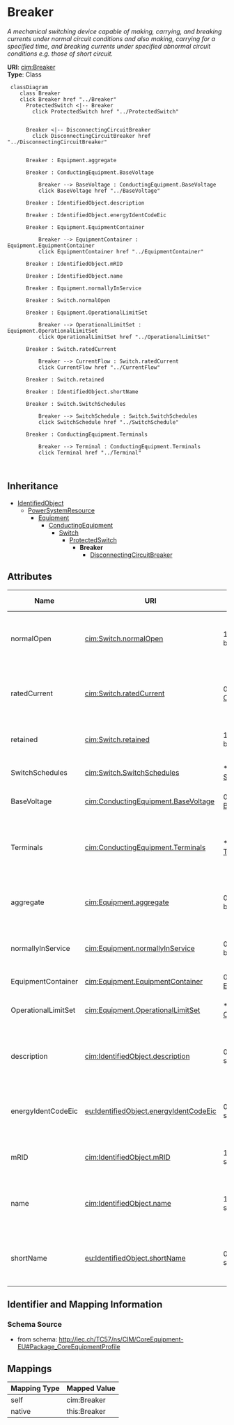 # Breaker


_A mechanical switching device capable of making, carrying, and breaking currents under normal circuit conditions and also making, carrying for a specified time, and breaking currents under specified abnormal circuit conditions e.g.  those of short circuit._





**URI**: [cim:Breaker](http://iec.ch/TC57/CIM100#Breaker)<br />
**Type**: Class




```mermaid
 classDiagram
    class Breaker
    click Breaker href "../Breaker"
      ProtectedSwitch <|-- Breaker
        click ProtectedSwitch href "../ProtectedSwitch"
      

      Breaker <|-- DisconnectingCircuitBreaker
        click DisconnectingCircuitBreaker href "../DisconnectingCircuitBreaker"
      
      
      Breaker : Equipment.aggregate
        
      Breaker : ConductingEquipment.BaseVoltage
        
          Breaker --> BaseVoltage : ConductingEquipment.BaseVoltage
          click BaseVoltage href "../BaseVoltage"
        
      Breaker : IdentifiedObject.description
        
      Breaker : IdentifiedObject.energyIdentCodeEic
        
      Breaker : Equipment.EquipmentContainer
        
          Breaker --> EquipmentContainer : Equipment.EquipmentContainer
          click EquipmentContainer href "../EquipmentContainer"
        
      Breaker : IdentifiedObject.mRID
        
      Breaker : IdentifiedObject.name
        
      Breaker : Equipment.normallyInService
        
      Breaker : Switch.normalOpen
        
      Breaker : Equipment.OperationalLimitSet
        
          Breaker --> OperationalLimitSet : Equipment.OperationalLimitSet
          click OperationalLimitSet href "../OperationalLimitSet"
        
      Breaker : Switch.ratedCurrent
        
          Breaker --> CurrentFlow : Switch.ratedCurrent
          click CurrentFlow href "../CurrentFlow"
        
      Breaker : Switch.retained
        
      Breaker : IdentifiedObject.shortName
        
      Breaker : Switch.SwitchSchedules
        
          Breaker --> SwitchSchedule : Switch.SwitchSchedules
          click SwitchSchedule href "../SwitchSchedule"
        
      Breaker : ConductingEquipment.Terminals
        
          Breaker --> Terminal : ConductingEquipment.Terminals
          click Terminal href "../Terminal"
        
      
```





## Inheritance
* [IdentifiedObject](IdentifiedObject.md)
    * [PowerSystemResource](PowerSystemResource.md)
        * [Equipment](Equipment.md)
            * [ConductingEquipment](ConductingEquipment.md)
                * [Switch](Switch.md)
                    * [ProtectedSwitch](ProtectedSwitch.md)
                        * **Breaker**
                            * [DisconnectingCircuitBreaker](DisconnectingCircuitBreaker.md)



## Attributes


| Name | URI | Cardinality and Range | Description | Inheritance |
| ---  | --- | --- | --- | --- |
| normalOpen | [cim:Switch.normalOpen](http://iec.ch/TC57/CIM100#Switch.normalOpen) | 1 <br />  boolean  | The attribute is used in cases when no Measurement for the status value is pr... | [Switch](Switch.md) |
| ratedCurrent | [cim:Switch.ratedCurrent](http://iec.ch/TC57/CIM100#Switch.ratedCurrent) | 0..1 <br />  [CurrentFlow](CurrentFlow.md)  | The maximum continuous current carrying capacity in amps governed by the devi... | [Switch](Switch.md) |
| retained | [cim:Switch.retained](http://iec.ch/TC57/CIM100#Switch.retained) | 1 <br />  boolean  | Branch is retained in the topological solution | [Switch](Switch.md) |
| SwitchSchedules | [cim:Switch.SwitchSchedules](http://iec.ch/TC57/CIM100#Switch.SwitchSchedules) | * <br />  [SwitchSchedule](SwitchSchedule.md)  | A Switch can be associated with SwitchSchedules | [Switch](Switch.md) |
| BaseVoltage | [cim:ConductingEquipment.BaseVoltage](http://iec.ch/TC57/CIM100#ConductingEquipment.BaseVoltage) | 0..1 <br />  [BaseVoltage](BaseVoltage.md)  | Base voltage of this conducting equipment | [ConductingEquipment](ConductingEquipment.md) |
| Terminals | [cim:ConductingEquipment.Terminals](http://iec.ch/TC57/CIM100#ConductingEquipment.Terminals) | * <br />  [Terminal](Terminal.md)  | Conducting equipment have terminals that may be connected to other conducting... | [ConductingEquipment](ConductingEquipment.md) |
| aggregate | [cim:Equipment.aggregate](http://iec.ch/TC57/CIM100#Equipment.aggregate) | 0..1 <br />  boolean  | The aggregate flag provides an alternative way of representing an aggregated ... | [Equipment](Equipment.md) |
| normallyInService | [cim:Equipment.normallyInService](http://iec.ch/TC57/CIM100#Equipment.normallyInService) | 0..1 <br />  boolean  | Specifies the availability of the equipment under normal operating conditions | [Equipment](Equipment.md) |
| EquipmentContainer | [cim:Equipment.EquipmentContainer](http://iec.ch/TC57/CIM100#Equipment.EquipmentContainer) | 0..1 <br />  [EquipmentContainer](EquipmentContainer.md)  | Container of this equipment | [Equipment](Equipment.md) |
| OperationalLimitSet | [cim:Equipment.OperationalLimitSet](http://iec.ch/TC57/CIM100#Equipment.OperationalLimitSet) | * <br />  [OperationalLimitSet](OperationalLimitSet.md)  | The operational limit sets associated with this equipment | [Equipment](Equipment.md) |
| description | [cim:IdentifiedObject.description](http://iec.ch/TC57/CIM100#IdentifiedObject.description) | 0..1 <br />  string  | The description is a free human readable text describing or naming the object | [IdentifiedObject](IdentifiedObject.md) |
| energyIdentCodeEic | [eu:IdentifiedObject.energyIdentCodeEic](http://iec.ch/TC57/CIM100-European#IdentifiedObject.energyIdentCodeEic) | 0..1 <br />  string  | The attribute is used for an exchange of the EIC code (Energy identification ... | [IdentifiedObject](IdentifiedObject.md) |
| mRID | [cim:IdentifiedObject.mRID](http://iec.ch/TC57/CIM100#IdentifiedObject.mRID) | 1 <br />  string  | Master resource identifier issued by a model authority | [IdentifiedObject](IdentifiedObject.md) |
| name | [cim:IdentifiedObject.name](http://iec.ch/TC57/CIM100#IdentifiedObject.name) | 1 <br />  string  | The name is any free human readable and possibly non unique text naming the o... | [IdentifiedObject](IdentifiedObject.md) |
| shortName | [eu:IdentifiedObject.shortName](http://iec.ch/TC57/CIM100-European#IdentifiedObject.shortName) | 0..1 <br />  string  | The attribute is used for an exchange of a human readable short name with len... | [IdentifiedObject](IdentifiedObject.md) |









## Identifier and Mapping Information







### Schema Source


* from schema: http://iec.ch/TC57/ns/CIM/CoreEquipment-EU#Package_CoreEquipmentProfile





## Mappings

| Mapping Type | Mapped Value |
| ---  | ---  |
| self | cim:Breaker |
| native | this:Breaker |




